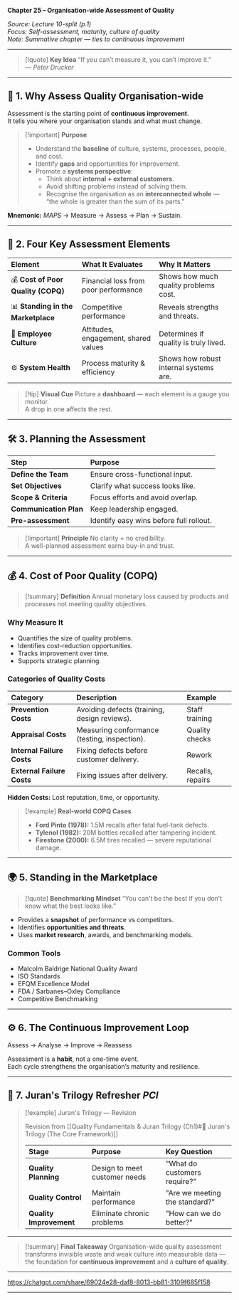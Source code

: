 **Chapter 25 – Organisation-wide Assessment of Quality**

_Source: Lecture 10-split (p.1)_  
_Focus: Self-assessment, maturity, culture of quality_  
_Note: Summative chapter — ties to continuous improvement_

---

> [!quote] **Key Idea**
> “If you can’t measure it, you can’t improve it.”  
> — *Peter Drucker*

---

## 🧭 **1. Why Assess Quality Organisation-wide**

Assessment is the starting point of **continuous improvement**.  
It tells you where your organisation stands and what must change.

> [!important] **Purpose**
> - Understand the **baseline** of culture, systems, processes, people, and cost.  
> - Identify **gaps** and opportunities for improvement.  
> - Promote a **systems perspective**:
>   - Think about **internal + external customers**.  
>   - Avoid shifting problems instead of solving them.  
>   - Recognise the organisation as an **interconnected whole** — “the whole is greater than the sum of its parts.”

**Mnemonic:** *MAPS* → Measure → Assess → Plan → Sustain.

---

## 🧩 **2. Four Key Assessment Elements**

| Element | What It Evaluates | Why It Matters |
|:--|:--|:--|
| 💰 **Cost of Poor Quality (COPQ)** | Financial loss from poor performance | Shows how much quality problems cost. |
| 📊 **Standing in the Marketplace** | Competitive performance | Reveals strengths and threats. |
| 👥 **Employee Culture** | Attitudes, engagement, shared values | Determines if quality is truly lived. |
| ⚙️ **System Health** | Process maturity & efficiency | Shows how robust internal systems are. |

> [!tip] **Visual Cue**
> Picture a **dashboard** — each element is a gauge you monitor.  
> A drop in one affects the rest.

---

## 🛠️ **3. Planning the Assessment**

| Step | Purpose |
|:--|:--|
| **Define the Team** | Ensure cross-functional input. |
| **Set Objectives** | Clarify what success looks like. |
| **Scope & Criteria** | Focus efforts and avoid overlap. |
| **Communication Plan** | Keep leadership engaged. |
| **Pre-assessment** | Identify easy wins before full rollout. |

> [!important] **Principle**
> No clarity = no credibility.  
> A well-planned assessment earns buy-in and trust.

---

## 💰 **4. Cost of Poor Quality (COPQ)**

> [!summary] **Definition**
> Annual monetary loss caused by products and processes not meeting quality objectives.

### **Why Measure It**
- Quantifies the size of quality problems.
- Identifies cost-reduction opportunities.
- Tracks improvement over time.
- Supports strategic planning.

### **Categories of Quality Costs**

| Category | Description | Example |
|:--|:--|:--|
| **Prevention Costs** | Avoiding defects (training, design reviews). | Staff training |
| **Appraisal Costs** | Measuring conformance (testing, inspection). | Quality checks |
| **Internal Failure Costs** | Fixing defects before customer delivery. | Rework |
| **External Failure Costs** | Fixing issues after delivery. | Recalls, repairs |

**Hidden Costs:** Lost reputation, time, or opportunity.

> [!example] **Real-world COPQ Cases**
> - **Ford Pinto (1978):** 1.5M recalls after fatal fuel-tank defects.  
> - **Tylenol (1982):** 20M bottles recalled after tampering incident.  
> - **Firestone (2000):** 6.5M tires recalled — severe reputational damage.

---

## 🌍 **5. Standing in the Marketplace**

> [!quote] **Benchmarking Mindset**
> “You can’t be the best if you don’t know what the best looks like.”

- Provides a **snapshot** of performance vs competitors.  
- Identifies **opportunities and threats**.  
- Uses **market research**, awards, and benchmarking models.

### **Common Tools**
- Malcolm Baldrige National Quality Award  
- ISO Standards  
- EFQM Excellence Model  
- FDA / Sarbanes–Oxley Compliance  
- Competitive Benchmarking

---

## ⚙️ **6. The Continuous Improvement Loop**

Assess → Analyse → Improve → Reassess


Assessment is a **habit**, not a one-time event.  
Each cycle strengthens the organisation’s maturity and resilience.

---

## 🧠 **7. Juran's Trilogy Refresher** *PCI*

> [!example] Juran's Trilogy — Revision
>
> Revision from [[Quality Fundamentals & Juran Trilogy (Ch1)#🔺 Juran's Trilogy (The Core Framework)]]
>
> | Stage | Purpose | Key Question |
> |:--|:--|:--|
> | **Quality Planning** | Design to meet customer needs | "What do customers require?" |
> | **Quality Control** | Maintain performance | "Are we meeting the standard?" |
> | **Quality Improvement** | Eliminate chronic problems | "How can we do better?" |

---

> [!summary] **Final Takeaway**
> Organisation-wide quality assessment transforms invisible waste and weak culture into measurable data —  
> the foundation for **continuous improvement** and a **culture of quality**.


---

https://chatgpt.com/share/69024e28-daf8-8013-bb81-3109f685f158

---
